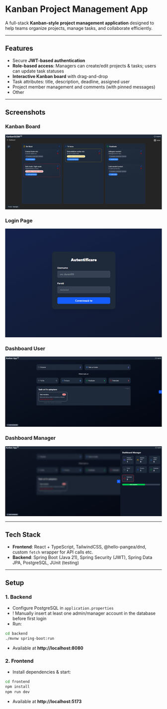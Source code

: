 # **Kanban Project Management App**

A full-stack **Kanban-style project management application** designed to help teams organize projects, manage tasks, and collaborate efficiently.

---

## **Features**

- Secure **JWT-based authentication**  
- **Role-based access**: Managers can create/edit projects & tasks; users can update task statuses  
- **Interactive Kanban board** with drag-and-drop  
- Task attributes: title, description, deadline, assigned user
- Project member management and comments (with pinned messages)  
- Other

---

## Screenshots

### Kanban Board
![Kanban Board](./assets/kanban-board.png)

### Login Page
![Login Page](./assets/login.png)

### Dashboard User
![User Dashboard](./assets/dashboard-user.png)

### Dashboard Manager
![Manager Drawer Dashboard](./assets/dashboard-manager.png)

---

## **Tech Stack**

- **Frontend**: React + TypeScript, TailwindCSS, @hello-pangea/dnd, custom `fetch` wrapper for API calls etc.  
- **Backend**: Spring Boot (Java 21), Spring Security (JWT), Spring Data JPA, PostgreSQL, JUnit (testing)  

---

## **Setup**

### **1. Backend**
- Configure PostgreSQL in `application.properties`
- ! Manually insert at least one admin/manager account in the database before first login
- Run:
```bash
cd backend
./mvnw spring-boot:run
```
- Available at **http://localhost:8080**

### **2. Frontend**
- Install dependencies & start:
```bash
cd frontend
npm install
npm run dev
```
- Available at **http://localhost:5173**
